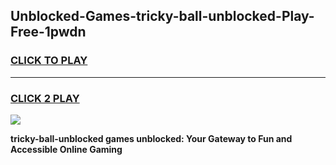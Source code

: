 
## Unblocked-Games-tricky-ball-unblocked-Play-Free-1pwdn
<h3>
<a href="https://premium76.site?title=tricky-ball-unblocked&ref=18A1">CLICK TO PLAY</a></h3>
<hr>

<h3>
<a href="https://premium76.site?title=tricky-ball-unblocked&ref=18A1">CLICK 2 PLAY</a>
  
</h3>

<a href="https://premium76.site?title=tricky-ball-unblocked&ref=18A1"><img src="https://clearcache.store/games.png"></a>


**tricky-ball-unblocked games unblocked: Your Gateway to Fun and Accessible Online Gaming**
